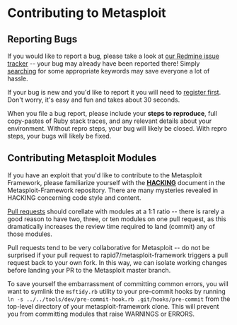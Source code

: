 # Contributing to Metasploit

## Reporting Bugs

If you would like to report a bug, please take a look at [our Redmine
issue
tracker](https://dev.metasploit.com/redmine/projects/framework/issues?query_id=420)
-- your bug may already have been reported there! Simply [searching](https://dev.metasploit.com/redmine/projects/framework/search) for some appropriate keywords may save everyone a lot of hassle.

If your bug is new and you'd like to report it you will need to
[register
first](https://dev.metasploit.com/redmine/account/register). Don't
worry, it's easy and fun and takes about 30 seconds.

When you file a bug report, please include your **steps to reproduce**,
full copy-pastes of Ruby stack traces, and any relevant details about
your environment. Without repro steps, your bug will likely be closed.
With repro steps, your bugs will likely be fixed.

## Contributing Metasploit Modules

If you have an exploit that you'd like to contribute to the Metasploit
Framework, please familiarize yourself with the
**[HACKING](https://github.com/rapid7/metasploit-framework/blob/master/HACKING)**
document in the
Metasploit-Framework repository. There are many mysteries revealed in
HACKING concerning code style and content.

[Pull requests](https://github.com/rapid7/metasploit-framework/pulls)
should corellate with modules at a 1:1 ratio
-- there is rarely a good reason to have two, three, or ten modules on
one pull request, as this dramatically increases the review time
required to land (commit) any of those modules.

Pull requests tend to be very collaborative for Metasploit -- do not be
surprised if your pull request to rapid7/metasploit-framework triggers a
pull request back to your own fork. In this way, we can isolate working
changes before landing your PR to the Metasploit master branch.

To save yourself the embarrassment of committing common errors, you will
want to symlink the `msftidy.rb` utility to your pre-commit hooks by
running `ln -s ../../tools/dev/pre-commit-hook.rb .git/hooks/pre-commit`
from the top-level directory of your metasploit-framework clone. This
will prevent you from committing modules that raise WARNINGS or ERRORS.

